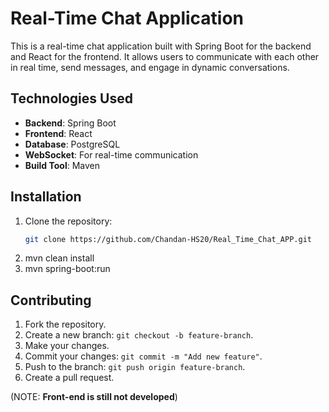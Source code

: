 # Real-Time Chat Application
This is a real-time chat application built with Spring Boot for the backend and React for the frontend. It allows users to communicate with each other in real time, send messages, and engage in dynamic conversations.

## Technologies Used
- **Backend**: Spring Boot
- **Frontend**: React
- **Database**: PostgreSQL
- **WebSocket**: For real-time communication
- **Build Tool**: Maven

## Installation

1. Clone the repository:
   ```bash
   git clone https://github.com/Chandan-HS20/Real_Time_Chat_APP.git
2. mvn clean install
3. mvn spring-boot:run

## Contributing

1. Fork the repository.
2. Create a new branch: `git checkout -b feature-branch`.
3. Make your changes.
4. Commit your changes: `git commit -m "Add new feature"`.
5. Push to the branch: `git push origin feature-branch`.
6. Create a pull request.

(NOTE: **Front-end is still not developed**)
